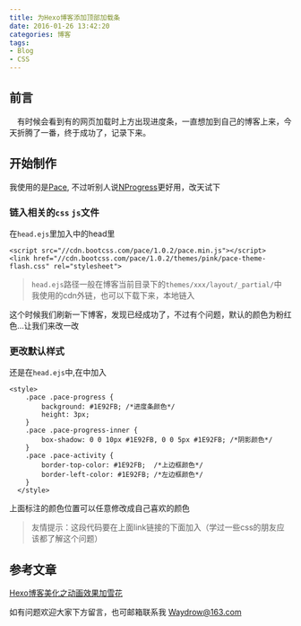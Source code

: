 ```yaml
---
title: 为Hexo博客添加顶部加载条
date: 2016-01-26 13:42:20
categories: 博客
tags:
- Blog
- CSS
---
```


## 前言 
&emsp;有时候会看到有的网页加载时上方出现进度条，一直想加到自己的博客上来，今天折腾了一番，终于成功了，记录下来。
## 开始制作
我使用的是[Pace](http://github.hubspot.com/pace/), 不过听别人说[NProgress](http://ricostacruz.com/nprogress/)更好用，改天试下
<!-- more -->
### 链入相关的`css` `js`文件
在`head.ejs`里加入中的head里
```
<script src="//cdn.bootcss.com/pace/1.0.2/pace.min.js"></script>
<link href="//cdn.bootcss.com/pace/1.0.2/themes/pink/pace-theme-flash.css" rel="stylesheet">
```
>`head.ejs`路径一般在博客当前目录下的`themes/xxx/layout/_partial/`中
我使用的cdn外链，也可以下载下来，本地链入

这个时候我们刷新一下博客，发现已经成功了，不过有个问题，默认的颜色为粉红色...让我们来改一改

### 更改默认样式
还是在`head.ejs`中,在<head></head>中加入
```
<style>
    .pace .pace-progress {
    	background: #1E92FB; /*进度条颜色*/
    	height: 3px;
    }
    .pace .pace-progress-inner {
     	box-shadow: 0 0 10px #1E92FB, 0 0 5px #1E92FB; /*阴影颜色*/
    }
    .pace .pace-activity {
    	border-top-color: #1E92FB;	/*上边框颜色*/
    	border-left-color: #1E92FB;	/*左边框颜色*/
    }
  </style>
```
上面标注的颜色位置可以任意修改成自己喜欢的颜色
>友情提示：这段代码要在上面link链接的下面加入（学过一些css的朋友应该都了解这个问题）

## 参考文章
[Hexo博客美化之动画效果加雪花](http://www.netcan666.com/2016/01/05/Hexo%E5%8D%9A%E5%AE%A2%E7%BE%8E%E5%8C%96%E4%B9%8B%E5%8A%A8%E7%94%BB%E6%95%88%E6%9E%9C%E5%8A%A0%E9%9B%AA%E8%8A%B1/)

如有问题欢迎大家下方留言，也可邮箱联系我 <Waydrow@163.com>